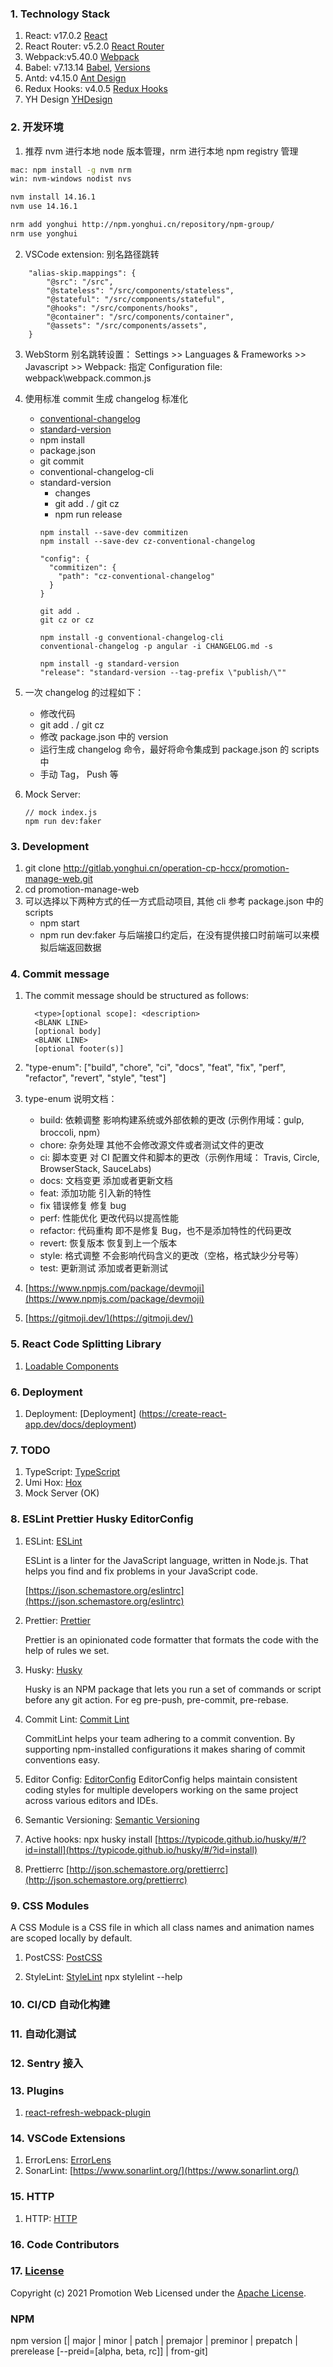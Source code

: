 ### 1. Technology Stack

1. React: v17.0.2 [React](https://reactjs.org/)
2. React Router: v5.2.0 [React Router](https://reactrouter.com/)
3. Webpack:v5.40.0 [Webpack](https://webpack.js.org/)
4. Babel: v7.13.14 [Babel](https://babeljs.io/), [Versions](https://babel.docschina.org/versions/)
5. Antd: v4.15.0 [Ant Design](https://ant.design/index-cn)
6. Redux Hooks: v4.0.5 [Redux Hooks](https://react-redux.js.org/api/hooks)
7. YH Design [YHDesign](<[scripts](http://hlwyfb-dev.yh-design-doc.devgw.yonghui.cn/)>)

### 2. 开发环境

1. 推荐 nvm 进行本地 node 版本管理，nrm 进行本地 npm registry 管理

```bash
mac: npm install -g nvm nrm
win: nvm-windows nodist nvs

nvm install 14.16.1
nvm use 14.16.1

nrm add yonghui http://npm.yonghui.cn/repository/npm-group/
nrm use yonghui
```

2. VSCode extension: 别名路径跳转

```
    "alias-skip.mappings": {
        "@src": "/src",
        "@stateless": "/src/components/stateless",
        "@stateful": "/src/components/stateful",
        "@hooks": "/src/components/hooks",
        "@container": "/src/components/container",
        "@assets": "/src/components/assets",
    }
```

3. WebStorm 别名跳转设置： Settings >> Languages & Frameworks >> Javascript >> Webpack: 指定 Configuration file: webpack\webpack.common.js

4. 使用标准 commit 生成 changelog 标准化
   - [conventional-changelog](https://github.com/conventional-changelog)
   - [standard-version](https://github.com/conventional-changelog/standard-version)
   - npm install
   - package.json
   - git commit
   - conventional-changelog-cli
   - standard-version
     - changes
     - git add . / git cz
     - npm run release
     ```
     npm install --save-dev commitizen
     npm install --save-dev cz-conventional-changelog
     ```
     ```
     "config": {
       "commitizen": {
         "path": "cz-conventional-changelog"
       }
     }
     ```
     ```
     git add .
     git cz or cz
     ```
     ```
     npm install -g conventional-changelog-cli
     conventional-changelog -p angular -i CHANGELOG.md -s
     ```
     ```
     npm install -g standard-version
     "release": "standard-version --tag-prefix \"publish/\""
     ```
5. 一次 changelog 的过程如下：

   - 修改代码
   - git add . / git cz
   - 修改 package.json 中的 version
   - 运行生成 changelog 命令，最好将命令集成到 package.json 的 scripts 中
   - 手动 Tag， Push 等

6. Mock Server:
   ```
   // mock index.js
   npm run dev:faker
   ```

### 3. Development

1. git clone http://gitlab.yonghui.cn/operation-cp-hccx/promotion-manage-web.git
2. cd promotion-manage-web
3. 可以选择以下两种方式的任一方式启动项目, 其他 cli 参考 package.json 中的 scripts
   - npm start
   - npm run dev:faker 与后端接口约定后，在没有提供接口时前端可以来模拟后端返回数据

### 4. Commit message

1. The commit message should be structured as follows:
   ```
     <type>[optional scope]: <description>
     <BLANK LINE>
     [optional body]
     <BLANK LINE>
     [optional footer(s)]
   ```
2. "type-enum": ["build", "chore", "ci", "docs", "feat", "fix", "perf", "refactor", "revert", "style", "test"]
3. type-enum 说明文档：

   - build: 依赖调整
     影响构建系统或外部依赖的更改 (示例作用域：gulp, broccoli, npm）
   - chore: 杂务处理
     其他不会修改源文件或者测试文件的更改
   - ci: 脚本变更
     对 CI 配置文件和脚本的更改（示例作用域： Travis, Circle, BrowserStack, SauceLabs)
   - docs: 文档变更
     添加或者更新文档
   - feat: 添加功能
     引入新的特性
   - fix 错误修复
     修复 bug
   - perf: 性能优化
     更改代码以提高性能
   - refactor: 代码重构
     即不是修复 Bug，也不是添加特性的代码更改
   - revert: 恢复版本
     恢复到上一个版本
   - style: 格式调整
     不会影响代码含义的更改（空格，格式缺少分号等）
   - test: 更新测试
     添加或者更新测试

4. [https://www.npmjs.com/package/devmoji](https://www.npmjs.com/package/devmoji)
5. [https://gitmoji.dev/](https://gitmoji.dev/)

### 5. React Code Splitting Library

1. [Loadable Components](https://loadable-components.com/)

### 6. Deployment

1. Deployment: [Deployment] (https://create-react-app.dev/docs/deployment)

### 7. TODO

1. TypeScript: [TypeScript](https://www.typescriptlang.org/)
2. Umi Hox: [Hox](https://github.com/umijs/hox)
3. Mock Server (OK)

### 8. ESLint Prettier Husky EditorConfig

1. ESLint: [ESLint](https://eslint.org/)

   ESLint is a linter for the JavaScript language, written in Node.js. That helps you find and fix problems in your JavaScript code.

   [https://json.schemastore.org/eslintrc](https://json.schemastore.org/eslintrc)

2. Prettier: [Prettier](https://github.com/prettier/prettier)

   Prettier is an opinionated code formatter that formats the code with the help of rules we set.

3. Husky: [Husky](https://github.com/typicode/husky)

   Husky is an NPM package that lets you run a set of commands or script before any git action. For eg pre-push, pre-commit, pre-rebase.

4. Commit Lint: [Commit Lint ](https://commitlint.js.org)

   CommitLint helps your team adhering to a commit convention. By supporting npm-installed configurations it makes sharing of commit conventions easy.

5. Editor Config: [EditorConfig](https://EditorConfig.org)
   EditorConfig helps maintain consistent coding styles for multiple developers working on the same project across various editors and IDEs.

6. Semantic Versioning: [Semantic Versioning](https://semver.org/)

7. Active hooks: npx husky install
   [https://typicode.github.io/husky/#/?id=install](https://typicode.github.io/husky/#/?id=install)
8. Prettierrc
   [http://json.schemastore.org/prettierrc](http://json.schemastore.org/prettierrc)

### 9. CSS Modules

A CSS Module is a CSS file in which all class names and animation names are scoped locally by default.

1. PostCSS: [PostCSS](https://postcss.org/)

2. StyleLint: [StyleLint](https://stylelint.io/)
   npx stylelint --help

### 10. CI/CD 自动化构建

### 11. 自动化测试

### 12. Sentry 接入

### 13. Plugins

1. [react-refresh-webpack-plugin](https://github.com/pmmmwh/react-refresh-webpack-plugin)

### 14. VSCode Extensions

1. ErrorLens: [ErrorLens](https://marketplace.visualstudio.com/items?itemName=usernamehw.errorlens)
2. SonarLint: [https://www.sonarlint.org/](https://www.sonarlint.org/)

### 15. HTTP

1. HTTP: [HTTP](https://developer.mozilla.org/en-US/docs/Web/HTTP)

### 16. Code Contributors

### 17. [License](LICENSE)

Copyright (c) 2021 Promotion Web
Licensed under the [Apache License](LICENSE).

### NPM

npm version [| major | minor | patch | premajor | preminor | prepatch | prerelease [--preid=[alpha, beta, rc]] | from-git]
